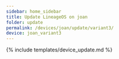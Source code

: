 ```yaml
---
sidebar: home_sidebar
title: Update LineageOS on joan
folder: update
permalink: /devices/joan/update/variant3/
device: joan_variant3
---
```

{% include templates/device_update.md %}
